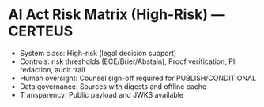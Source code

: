 # AI Act Risk Matrix (High-Risk) — CERTEUS

- System class: High-risk (legal decision support)
- Controls: risk thresholds (ECE/Brier/Abstain), Proof verification, PII redaction, audit trail
- Human oversight: Counsel sign-off required for PUBLISH/CONDITIONAL
- Data governance: Sources with digests and offline cache
- Transparency: Public payload and JWKS available
